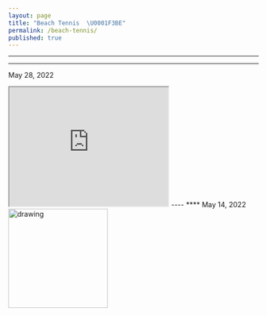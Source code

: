 ```yaml
---
layout: page
title: "Beach Tennis  \U0001F3BE"
permalink: /beach-tennis/
published: true
---
```

----
****
May 28, 2022
<iframe src="https://drive.google.com/file/d/1csf8ub5DpQY1CVlxfQZc6KUgzVqwQ8YX/preview" width="320" height="240" allow="autoplay"></iframe>
----
****
May 14, 2022
<br>
<img src="https://drive.google.com/uc?export=view&id=1zxDok7wMHX66WtKv6ytRJF4jDqw-EHfj" alt="drawing" width="200"/>